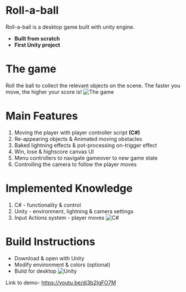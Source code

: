 # Roll-a-ball
Roll-a-ball is a desktop game built with unity engine. 
- **Built from scratch**
- **First Unity project**

# The game 
Roll the ball to collect the relevant objects on the scene.
The faster you move, the higher your score is!
![The game](http://url/to/img.png)

# Main Features
1.  Moving the player with player controller script   **(C#)**
2.  Re-appearing objects & Animated moving obstacles
3. Baked lightning effects & pot-processing on-trigger effect
4. Win, lose & highscore canvas UI
5. Menu controllers to navigate gameover to new game state
6. Controlling the camera to follow the player moves

# Implemented Knowledge
1. C# - functionality & control
2. Unity - environment, lightning & camera settings
3. Input Actions system - player moves
![C#](http://url/to/img.png)

# Build Instructions
- Download & open with Unity
- Modify environment & colors (optional)
- Build for desktop
![Unity](http://url/to/img.png)

Link to demo- https://youtu.be/di3b2IgFO7M
